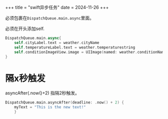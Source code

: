 +++
title = "swift异步任务"
date = 2024-11-26
+++

必须包裹在`DispatchQueue.main.async`里面。

必须在开头添加self.

```swift
DispatchQueue.main.async{
    self.cityLabel.text = weather.cityName
    self.temperatureLabel.text = weather.temperaturestring
    self.conditionImageView.image = UIImage(named: weather.conditionName)
}
```

# 隔x秒触发

asyncAfter(.now()+2) 指隔2秒触发。

```swift
DispatchQueue.main.asyncAfter(deadline: .now() + 2) {
    myText = "This is the new text!"
    }
```
